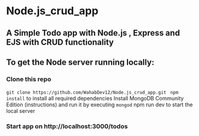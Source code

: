 # Node.js_crud_app
## A Simple Todo app with Node.js , Express and EJS with CRUD functionality

## To get the Node server running locally:

### Clone this repo
``` git clone https://github.com/WahabDev12/Node.js_crud_app.git ```
``` npm install``` to install all required dependencies
Install MongoDB Community Edition (instructions) and run it by executing ``` mongod ```
npm run dev to start the local server


### Start app on http://localhost:3000/todos
